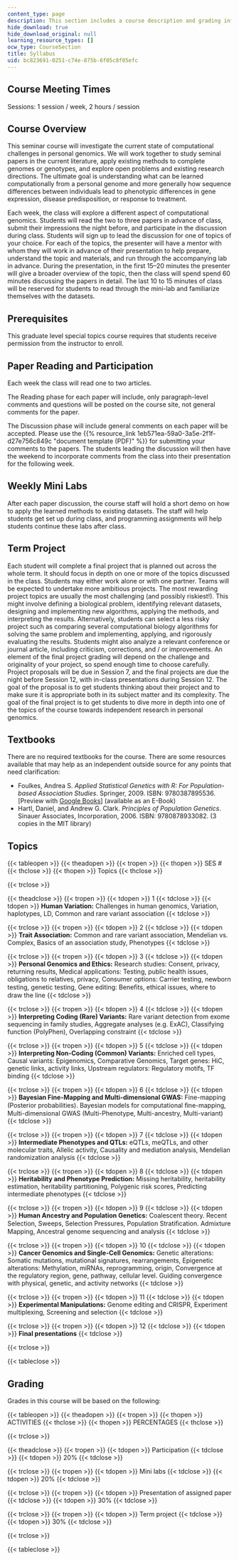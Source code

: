 ```yaml
---
content_type: page
description: This section includes a course description and grading information.
hide_download: true
hide_download_original: null
learning_resource_types: []
ocw_type: CourseSection
title: Syllabus
uid: bc823691-0251-c74e-875b-6f05c8f05efc
---
```


Course Meeting Times
--------------------

Sessions: 1 session / week, 2 hours / session

Course Overview
---------------

This seminar course will investigate the current state of computational challenges in personal genomics. We will work together to study seminal papers in the current literature, apply existing methods to complete genomes or genotypes, and explore open problems and existing research directions. The ultimate goal is understanding what can be learned computationally from a personal genome and more generally how sequence differences between individuals lead to phenotypic differences in gene expression, disease predisposition, or response to treatment.

Each week, the class will explore a different aspect of computational genomics. Students will read the two to three papers in advance of class, submit their impressions the night before, and participate in the discussion during class. Students will sign up to lead the discussion for one of topics of your choice. For each of the topics, the presenter will have a mentor with whom they will work in advance of their presentation to help prepare, understand the topic and materials, and run through the accompanying lab in advance. During the presentation, in the first 15–20 minutes the presenter will give a broader overview of the topic, then the class will spend spend 60 minutes discussing the papers in detail. The last 10 to 15 minutes of class will be reserved for students to read through the mini-lab and familiarize themselves with the datasets.

Prerequisites
-------------

This graduate level special topics course requires that students receive permission from the instructor to enroll.

Paper Reading and Participation
-------------------------------

Each week the class will read one to two articles.

The Reading phase for each paper will include, only paragraph-level comments and questions will be posted on the course site, not general comments for the paper.

The Discussion phase will include general comments on each paper will be accepted. Please use the {{% resource_link 1eb571ea-59a0-3a5e-2f1f-d27e756c849c "document template (PDF)" %}} for submitting your comments to the papers. The students leading the discussion will then have the weekend to incorporate comments from the class into their presentation for the following week.

Weekly Mini Labs
----------------

After each paper discussion, the course staff will hold a short demo on how to apply the learned methods to existing datasets. The staff will help students get set up during class, and programming assignments will help students continue these labs after class.

Term Project
------------

Each student will complete a final project that is planned out across the whole term. It should focus in depth on one or more of the topics discussed in the class. Students may either work alone or with one partner. Teams will be expected to undertake more ambitious projects. The most rewarding project topics are usually the most challenging (and possibly riskiest!). This might involve defining a biological problem, identifying relevant datasets, designing and implementing new algorithms, applying the methods, and interpreting the results. Alternatively, students can select a less risky project such as comparing several computational biology algorithms for solving the same problem and implementing, applying, and rigorously evaluating the results. Students might also analyze a relevant conference or journal article, including criticism, corrections, and / or improvements. An element of the final project grading will depend on the challenge and originality of your project, so spend enough time to choose carefully. Project proposals will be due in Session 7, and the final projects are due the night before Session 12, with in-class presentations during Session 12. The goal of the proposal is to get students thinking about their project and to make sure it is appropriate both in its subject matter and its complexity. The goal of the final project is to get students to dive more in depth into one of the topics of the course towards independent research in personal genomics.

Textbooks
---------

There are no required textbooks for the course. There are some resources available that may help as an independent outside source for any points that need clarification:

*   Foulkes, Andrea S. _Applied Statistical Genetics with R: For Population-based Association Studies_. Springer, 2009. ISBN: 9780387895536. \[Preview with [Google Books](http://books.google.com/books?id=gwW8jArHnwwC&pg=PAfrontcover)\] (available as an E-Book)
*   Hartl, Daniel, and Andrew G. Clark. _Principles of Population Genetics_. Sinauer Associates, Incorporation, 2006. ISBN: 9780878933082. (3 copies in the MIT library)

Topics
------

{{< tableopen >}}
{{< theadopen >}}
{{< tropen >}}
{{< thopen >}}
SES #
{{< thclose >}}
{{< thopen >}}
Topics
{{< thclose >}}

{{< trclose >}}

{{< theadclose >}}
{{< tropen >}}
{{< tdopen >}}
1
{{< tdclose >}}
{{< tdopen >}}
**Human Variation:** Challenges in human genomics, Variation, haplotypes, LD, Common and rare variant association
{{< tdclose >}}

{{< trclose >}}
{{< tropen >}}
{{< tdopen >}}
2
{{< tdclose >}}
{{< tdopen >}}
**Trait Association:** Common and rare variant association, Mendelian vs. Complex, Basics of an association study, Phenotypes
{{< tdclose >}}

{{< trclose >}}
{{< tropen >}}
{{< tdopen >}}
3
{{< tdclose >}}
{{< tdopen >}}
**Personal Genomics and Ethics:** Research studies: Consent, privacy, returning results, Medical applications: Testing, public health issues, obligations to relatives, privacy, Consumer options: Carrier testing, newborn testing, genetic testing, Gene editing: Beneﬁts, ethical issues, where to draw the line
{{< tdclose >}}

{{< trclose >}}
{{< tropen >}}
{{< tdopen >}}
4
{{< tdclose >}}
{{< tdopen >}}
**Interpreting Coding (Rare) Variants:** Rare variant detection from exome sequencing in family studies, Aggregate analyses (e.g. ExAC), Classifying function (PolyPhen), Overlapping constraint
{{< tdclose >}}

{{< trclose >}}
{{< tropen >}}
{{< tdopen >}}
5
{{< tdclose >}}
{{< tdopen >}}
**Interpreting Non-Coding (Common) Variants:** Enriched cell types, Causal variants: Epigenomics, Comparative Genomics, Target genes: HiC, genetic links, activity links, Upstream regulators: Regulatory motifs, TF binding
{{< tdclose >}}

{{< trclose >}}
{{< tropen >}}
{{< tdopen >}}
6
{{< tdclose >}}
{{< tdopen >}}
**Bayesian Fine-Mapping and Multi-dimensional GWAS:** Fine-mapping (Posterior probabilities). Bayesian models for computational ﬁne-mapping, Multi-dimensional GWAS (Multi-Phenotype, Multi-ancestry, Multi-variant)
{{< tdclose >}}

{{< trclose >}}
{{< tropen >}}
{{< tdopen >}}
7
{{< tdclose >}}
{{< tdopen >}}
**Intermediate Phenotypes and QTLs:** eQTLs, meQTLs, and other molecular traits, Allelic activity, Causality and mediation analysis, Mendelian randomization analysis
{{< tdclose >}}

{{< trclose >}}
{{< tropen >}}
{{< tdopen >}}
8
{{< tdclose >}}
{{< tdopen >}}
**Heritability and Phenotype Prediction:** Missing heritability, heritability estimation, heritability partitioning, Polygenic risk scores, Predicting intermediate phenotypes
{{< tdclose >}}

{{< trclose >}}
{{< tropen >}}
{{< tdopen >}}
9
{{< tdclose >}}
{{< tdopen >}}
**Human Ancestry and Population Genetics:** Coalescent theory. Recent Selection, Sweeps, Selection Pressures, Population Stratiﬁcation. Admixture Mapping, Ancestral genome sequencing and analysis
{{< tdclose >}}

{{< trclose >}}
{{< tropen >}}
{{< tdopen >}}
10
{{< tdclose >}}
{{< tdopen >}}
**Cancer Genomics and Single-Cell Genomics:** Genetic alterations: Somatic mutations, mutational signatures, rearrangements, Epigenetic alterations: Methylation, miRNAs, reprogramming, origin, Convergence at the regulatory region, gene, pathway, cellular level. Guiding convergence with physical, genetic, and activity networks
{{< tdclose >}}

{{< trclose >}}
{{< tropen >}}
{{< tdopen >}}
11
{{< tdclose >}}
{{< tdopen >}}
**Experimental Manipulations:** Genome editing and CRISPR, Experiment multiplexing, Screening and selection
{{< tdclose >}}

{{< trclose >}}
{{< tropen >}}
{{< tdopen >}}
12
{{< tdclose >}}
{{< tdopen >}}
**Final presentations**
{{< tdclose >}}

{{< trclose >}}

{{< tableclose >}}

Grading
-------

Grades in this course will be based on the following:

{{< tableopen >}}
{{< theadopen >}}
{{< tropen >}}
{{< thopen >}}
ACTIVITIES
{{< thclose >}}
{{< thopen >}}
PERCENTAGES
{{< thclose >}}

{{< trclose >}}

{{< theadclose >}}
{{< tropen >}}
{{< tdopen >}}
Participation
{{< tdclose >}}
{{< tdopen >}}
20%
{{< tdclose >}}

{{< trclose >}}
{{< tropen >}}
{{< tdopen >}}
Mini labs
{{< tdclose >}}
{{< tdopen >}}
20%
{{< tdclose >}}

{{< trclose >}}
{{< tropen >}}
{{< tdopen >}}
Presentation of assigned paper
{{< tdclose >}}
{{< tdopen >}}
30%
{{< tdclose >}}

{{< trclose >}}
{{< tropen >}}
{{< tdopen >}}
Term project
{{< tdclose >}}
{{< tdopen >}}
30%
{{< tdclose >}}

{{< trclose >}}

{{< tableclose >}}